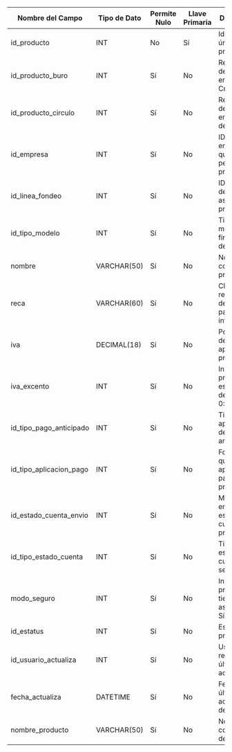 | Nombre del Campo | Tipo de Dato | Permite Nulo | Llave Primaria | Descripción |
| --- | --- | --- | --- | --- |
| id_producto | INT | No | Sí | Identificador único del producto |
| id_producto_buro | INT | Sí | No | Referencia del producto en Buró de Crédito |
| id_producto_circulo | INT | Sí | No | Referencia del producto en Círculo de Crédito |
| id_empresa | INT | Sí | No | ID de la empresa a la que pertenece el producto |
| id_linea_fondeo | INT | Sí | No | ID de la línea de fondeo asociada al producto |
| id_tipo_modelo | INT | Sí | No | Tipo de modelo financiero del producto |
| nombre | VARCHAR(50) | Sí | No | Nombre corto del producto |
| reca | VARCHAR(60) | Sí | No | Clave o referencia del producto para uso interno |
| iva | DECIMAL(18) | Sí | No | Porcentaje de IVA aplicado al producto |
| iva_excento | INT | Sí | No | Indica si el producto está exento de IVA (1: Sí, 0: No) |
| id_tipo_pago_anticipado | INT | Sí | No | Tipo de aplicación de pagos anticipados |
| id_tipo_aplicacion_pago | INT | Sí | No | Forma en que se aplica el pago al producto |
| id_estado_cuenta_envio | INT | Sí | No | Modo de envío del estado de cuenta del producto |
| id_tipo_estado_cuenta | INT | Sí | No | Tipo de estado de cuenta que se genera |
| modo_seguro | INT | Sí | No | Indica si el producto tiene seguro asociado (1: Sí, 0: No) |
| id_estatus | INT | Sí | No | Estatus del producto |
| id_usuario_actualiza | INT | Sí | No | Usuario que realizó la última actualización |
| fecha_actualiza | DATETIME | Sí | No | Fecha de la última actualización del registro |
| nombre_producto | VARCHAR(50) | Sí | No | Nombre comercial del producto |